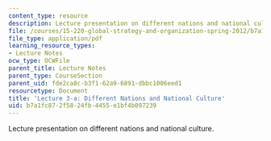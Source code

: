 ```yaml
---
content_type: resource
description: Lecture presentation on different nations and national culture.
file: /courses/15-220-global-strategy-and-organization-spring-2012/b7a1fc872f5824fb4455e1bf4b097239_MIT15_220S12_lec03a.pdf
file_type: application/pdf
learning_resource_types:
- Lecture Notes
ocw_type: OCWFile
parent_title: Lecture Notes
parent_type: CourseSection
parent_uid: fde2ca8c-b3f1-62a9-6891-dbbc1006eed1
resourcetype: Document
title: 'Lecture 3-a: Different Nations and National Culture'
uid: b7a1fc87-2f58-24fb-4455-e1bf4b097239
---
```

Lecture presentation on different nations and national culture.

